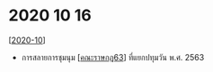 # 2020 10 16

[[2020-10]]

- การสลายการชุมนุม [[คณะราษกฎ63]] ที่แยกปทุมวัน พ.ศ. 2563

[//begin]: # "Autogenerated link references for markdown compatibility"
[2020-10]: 2020-10 "2020 10"
[คณะราษกฎ63]: คณะราษกฎ63 "คณะราษกฎ63"
[//end]: # "Autogenerated link references"